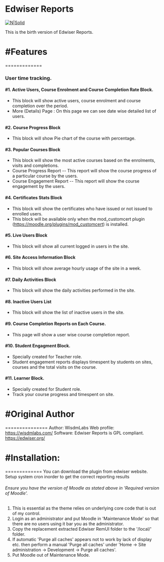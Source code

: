 # Edwiser Reports #

[![N|Solid](https://edwiser.org/wp-content/uploads/2015/07/edwiser-logoalternate-100x46.png)](https://edwiser.org/)

This is the birth version of Edwiser Reports.

# #Features
=============

  ### User time tracking.

  #### #1. Active Users, Course Enrolment and Course Completion Rate Block.
  - This block will show active users, course enrolment and course completion over the period.
  - More (Details) Page : On this page we can see date wise detailed list of users.

  #### #2. Course Progress Block
  - This block will show Pie chart of the course with percentage.

  #### #3. Popular Courses Block
  - This block will show the most active courses based on the enrolments, visits and completions.
  - Course Progress Report
    -- This report will show the course progress of a particular course by the users.
  - Course Engagement Report
    -- This report will show the course engagement by the users.

  #### #4. Certificates Stats Block
  - This block will show the certificates who have issued or not issued to enrolled users.
  - This block will be available only when the mod_customcert plugin (https://moodle.org/plugins/mod_customcert) is installed.

  #### #5. Live Users Block
  - This block will show all current logged in users in the site.

  #### #6. Site Access Information Block
  - This block will show average hourly usage of the site in a week.

  #### #7. Daily Activities Block
  - This block will show the daily activities performed in the site.

  #### #8. Inactive Users List
  - This block will show the list of inactive users in the site.

  #### #9. Course Completion Reports on Each Course.
  - This page will show a user wise course completion report.

  #### #10. Student Engagment Block.
  - Specially created for Teacher role.
  - Student engagement reports displays timespent by students on sites, courses and the total visits on the course.

  #### #11. Learner Block.
  - Specially created for Student role.
  - Track your course progress and timespent on site.

# #Original Author
===============
Author: WisdmLabs
Web profile: https://wisdmlabs.com/
Software: Edwiser Reports is GPL compliant. https://edwiser.org/

# #Installation:
=============
You can download the plugin from edwiser website.
Setup system cron inorder to get the correct reporting results

###### Ensure you have the version of Moodle as stated above in 'Required version of Moodle'.
 1. This is essential as the
    theme relies on underlying core code that is out of my control.
 2. Login as an administrator and put Moodle in 'Maintenance Mode' so that there are no users using it bar you as the
    administrator.
 3. Copy the replacement extracted Edwiser RemUI folder to the '/local/' folder.
 4. If automatic 'Purge all caches' appears not to work by lack of display etc. then perform a manual 'Purge all caches'
    under 'Home -> Site administration -> Development -> Purge all caches'.
 5. Put Moodle out of Maintenance Mode.
